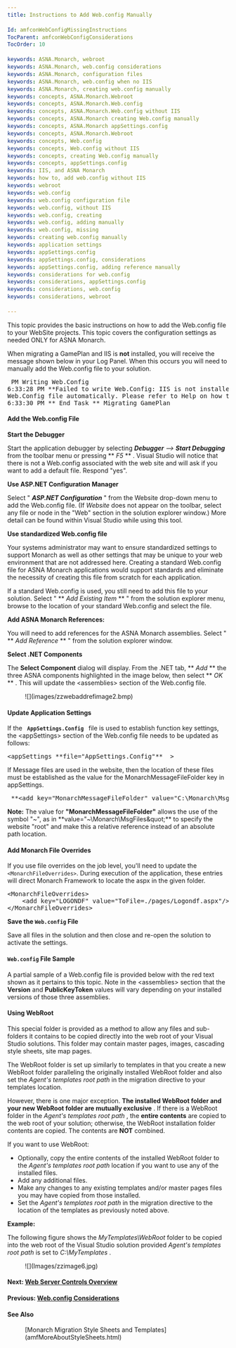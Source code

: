 ```yaml
---
title: Instructions to Add Web.config Manually

Id: amfconWebConfigMissingInstructions
TocParent: amfconWebConfigConsiderations
TocOrder: 10

keywords: ASNA.Monarch, webroot
keywords: ASNA.Monarch, web.config considerations
keywords: ASNA.Monarch, configuration files
keywords: ASNA.Monarch, web.config when no IIS
keywords: ASNA.Monarch, creating web.config manually
keywords: concepts, ASNA.Monarch.Webroot
keywords: concepts, ASNA.Monarch.Web.config
keywords: concepts, ASNA.Monarch.Web.config without IIS
keywords: concepts, ASNA.Monarch creating Web.config manually
keywords: concepts, ASNA.Monarch appSettings.config
keywords: concepts, ASNA.Monarch.Webroot
keywords: concepts, Web.config
keywords: concepts, Web.config without IIS
keywords: concepts, creating Web.config manually
keywords: concepts, appSettings.config
keywords: IIS, and ASNA Monarch
keywords: how to, add web.config without IIS
keywords: webroot
keywords: web.config
keywords: web.config configuration file
keywords: web.config, without IIS
keywords: web.config, creating
keywords: web.config, adding manually
keywords: web.config, missing
keywords: creating web.config manually
keywords: application settings
keywords: appSettings.config
keywords: appSettings.config, considerations
keywords: appSettings.config, adding reference manually
keywords: considerations for web.config
keywords: considerations, appSettings.config
keywords: considerations, web.config
keywords: considerations, webroot

---
```


This topic provides the basic instructions on how to add the Web.config file to your WebSite projects. This topic covers the configuration settings as needed ONLY for ASNA Monarch. 

When migrating a GamePlan and IIS is **not** installed, you will receive the message shown below in your Log Panel. When this occurs you will need to manually add the Web.config file to your solution.
<pre class="syntax"> PM Writing Web.Config
6:33:28 PM **Failed to write Web.Config: IIS is not installed; Cocoon is not able to generate
Web.Config file automatically. Please refer to Help on how to add it manually.** 
6:33:30 PM ** End Task ** Migrating GamePlan</pre>

#### Add the Web.config File
**Start the Debugger** 

Start the application debugger by selecting ***Debugger** --&gt; **Start Debugging*** from the toolbar menu or pressing ** *F5* ** . Visual Studio will notice that there is not a Web.config associated with the web site and will ask if you want to add a default file. Respond &quot;yes&quot;.

**Use ASP.NET Configuration Manager** 

Select &quot; ***ASP.NET Configuration*** &quot; from the Website drop-down menu to add the Web.config file. (If *Website* does not appear on the toolbar, select any file or node in the &quot;Web&quot; section in the solution explorer window.) More detail can be found within Visual Studio while using this tool.

**Use standardized Web.config file** 

Your systems administrator may want to ensure standardized settings to support Monarch as well as other settings that may be unique to your web environment that are not addressed here. Creating a standard Web.config file for ASNA Monarch applications would support standards and eliminate the necessity of creating this file from scratch for each application.

If a standard Web.config is used, you still need to add this file to your solution. Select &quot; ** *Add Existing Item* ** &quot; from the solution explorer menu, browse to the location of your standard Web.config and select the file.

**Add ASNA Monarch References:** 

You will need to add references for the ASNA Monarch assemblies. Select &quot; ** *Add Reference* ** &quot; from the solution explorer window.

**Select .NET Components** 

The **Select Component** dialog will display. From the .NET tab, ** *Add* ** the three ASNA components highlighted in the image below, then select ** *OK* ** . This will update the &lt;assemblies&gt; section of the Web.config file.
<dl><dd>![](images/zzwebaddrefimage2.bmp)</dd></dl>

#### Update Application Settings
If the <code> **AppSettings.Config** </code> file is used to establish function key settings, the &lt;appSettings&gt; section of the Web.config file needs to be updated as follows:
<pre class="example">&lt;appSettings **file=&quot;AppSettings.Config&quot;**  &gt;</pre>

If Message files are used in the website, then the location of these files must be established as the value for the MonarchMessageFileFolder key in appSettings.
<pre class="example"> **&lt;add key=&quot;MonarchMessageFileFolder&quot; value=&quot;C:\Monarch\MsgFiles\&quot; /&gt;** </pre>

**Note:** The value for **&quot;MonarchMessageFileFolder&quot;** allows the use of the symbol &quot;~&quot;, as in **value=&quot;~\Monarch\MsgFiles\&quot;** to specify the website &quot;root&quot; and make this a relative reference instead of an absolute path location.

#### Add Monarch File Overrides
If you use file overrides on the job level, you&#39;ll need to update the <code>&lt;MonarchFileOverrides&gt;</code>. During execution of the application, these entries will direct Monarch Framework to locate the aspx in the given folder.
<pre class="example">&lt;MonarchFileOverrides&gt;
	&lt;add key=&quot;LOGONDF&quot; value=&quot;ToFile=./pages/Logondf.aspx&quot;/&gt;
&lt;/MonarchFileOverrides&gt;</pre>

**Save the <code>Web.config</code> File** 

Save all files in the solution and then close and re-open the solution to activate the settings.

#### <code>Web.config</code> File Sample
A partial sample of a Web.config file is provided below with the red text shown as it pertains to this topic. Note in the &lt;assemblies&gt; section that the **Version** and **PublicKeyToken** values will vary depending on your installed versions of those three assemblies.

#### Using WebRoot
This special folder is provided as a method to allow any files and sub-folders it contains to be copied directly into the web root of your Visual Studio solutions. This folder may contain master pages, images, cascading style sheets, site map pages. 

The WebRoot folder is set up similarly to templates in that you create a new WebRoot folder paralleling the originally installed WebRoot folder and also set the *Agent&#39;s templates root path* in the migration directive to your templates location.

However, there is one major exception. **The installed WebRoot folder and your new WebRoot folder are mutually exclusive** . If there is a WebRoot folder in the *Agent&#39;s templates root path* , the **entire contents** are copied to the web root of your solution; otherwise, the WebRoot installation folder contents are copied. The contents are **NOT** combined.

If you want to use WebRoot:

- Optionally, copy the entire contents of the installed 
					WebRoot folder to the *Agent&#39;s templates root path* 
					location if you want to use any of the installed files.
- Add any additional files.
- Make any changes to any existing templates and/or master pages 
				files you may have copied from those installed.
- Set the *Agent&#39;s templates root path*  in the 
					migration directive to the location of the templates as 
					previously noted above.

**Example:** 

The following figure shows the *MyTemplates\WebRoot* folder to be copied into the web root of the Visual Studio solution provided *Agent&#39;s templates root path* is set to *C:\MyTemplates* .
<dl><dd>![](Images/zzimage6.jpg)</dd></dl>

#### Next: [Web Server Controls Overview](amfWebServerControlsOverview.html)

#### Previous: [Web.config Considerations](amfconWebConfigConsiderations.html)

#### See Also
<dl><dd>[Monarch Migration Style 
			Sheets and Templates](amfMoreAboutStyleSheets.html)</dd>
</dl>


